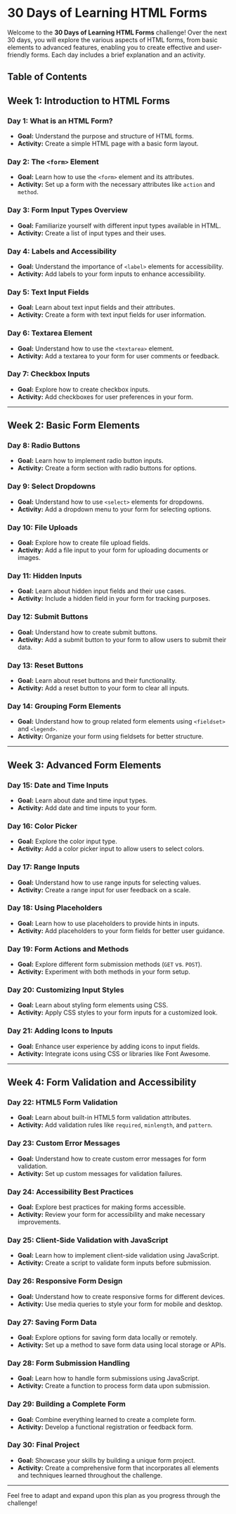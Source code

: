# 30 Days of Learning HTML Forms

Welcome to the **30 Days of Learning HTML Forms** challenge! Over the next 30 days, you will explore the various aspects of HTML forms, from basic elements to advanced features, enabling you to create effective and user-friendly forms. Each day includes a brief explanation and an activity.

## Table of Contents

## Week 1: Introduction to HTML Forms

### Day 1: What is an HTML Form?

- **Goal:** Understand the purpose and structure of HTML forms.
- **Activity:** Create a simple HTML page with a basic form layout.

### Day 2: The `<form>` Element

- **Goal:** Learn how to use the `<form>` element and its attributes.
- **Activity:** Set up a form with the necessary attributes like `action` and `method`.

### Day 3: Form Input Types Overview

- **Goal:** Familiarize yourself with different input types available in HTML.
- **Activity:** Create a list of input types and their uses.

### Day 4: Labels and Accessibility

- **Goal:** Understand the importance of `<label>` elements for accessibility.
- **Activity:** Add labels to your form inputs to enhance accessibility.

### Day 5: Text Input Fields

- **Goal:** Learn about text input fields and their attributes.
- **Activity:** Create a form with text input fields for user information.

### Day 6: Textarea Element

- **Goal:** Understand how to use the `<textarea>` element.
- **Activity:** Add a textarea to your form for user comments or feedback.

### Day 7: Checkbox Inputs

- **Goal:** Explore how to create checkbox inputs.
- **Activity:** Add checkboxes for user preferences in your form.

---

## Week 2: Basic Form Elements

### Day 8: Radio Buttons

- **Goal:** Learn how to implement radio button inputs.
- **Activity:** Create a form section with radio buttons for options.

### Day 9: Select Dropdowns

- **Goal:** Understand how to use `<select>` elements for dropdowns.
- **Activity:** Add a dropdown menu to your form for selecting options.

### Day 10: File Uploads

- **Goal:** Explore how to create file upload fields.
- **Activity:** Add a file input to your form for uploading documents or images.

### Day 11: Hidden Inputs

- **Goal:** Learn about hidden input fields and their use cases.
- **Activity:** Include a hidden field in your form for tracking purposes.

### Day 12: Submit Buttons

- **Goal:** Understand how to create submit buttons.
- **Activity:** Add a submit button to your form to allow users to submit their data.

### Day 13: Reset Buttons

- **Goal:** Learn about reset buttons and their functionality.
- **Activity:** Add a reset button to your form to clear all inputs.

### Day 14: Grouping Form Elements

- **Goal:** Understand how to group related form elements using `<fieldset>` and `<legend>`.
- **Activity:** Organize your form using fieldsets for better structure.

---

## Week 3: Advanced Form Elements

### Day 15: Date and Time Inputs

- **Goal:** Learn about date and time input types.
- **Activity:** Add date and time inputs to your form.

### Day 16: Color Picker

- **Goal:** Explore the color input type.
- **Activity:** Add a color picker input to allow users to select colors.

### Day 17: Range Inputs

- **Goal:** Understand how to use range inputs for selecting values.
- **Activity:** Create a range input for user feedback on a scale.

### Day 18: Using Placeholders

- **Goal:** Learn how to use placeholders to provide hints in inputs.
- **Activity:** Add placeholders to your form fields for better user guidance.

### Day 19: Form Actions and Methods

- **Goal:** Explore different form submission methods (`GET` vs. `POST`).
- **Activity:** Experiment with both methods in your form setup.

### Day 20: Customizing Input Styles

- **Goal:** Learn about styling form elements using CSS.
- **Activity:** Apply CSS styles to your form inputs for a customized look.

### Day 21: Adding Icons to Inputs

- **Goal:** Enhance user experience by adding icons to input fields.
- **Activity:** Integrate icons using CSS or libraries like Font Awesome.

---

## Week 4: Form Validation and Accessibility

### Day 22: HTML5 Form Validation

- **Goal:** Learn about built-in HTML5 form validation attributes.
- **Activity:** Add validation rules like `required`, `minlength`, and `pattern`.

### Day 23: Custom Error Messages

- **Goal:** Understand how to create custom error messages for form validation.
- **Activity:** Set up custom messages for validation failures.

### Day 24: Accessibility Best Practices

- **Goal:** Explore best practices for making forms accessible.
- **Activity:** Review your form for accessibility and make necessary improvements.

### Day 25: Client-Side Validation with JavaScript

- **Goal:** Learn how to implement client-side validation using JavaScript.
- **Activity:** Create a script to validate form inputs before submission.

### Day 26: Responsive Form Design

- **Goal:** Understand how to create responsive forms for different devices.
- **Activity:** Use media queries to style your form for mobile and desktop.

### Day 27: Saving Form Data

- **Goal:** Explore options for saving form data locally or remotely.
- **Activity:** Set up a method to save form data using local storage or APIs.

### Day 28: Form Submission Handling

- **Goal:** Learn how to handle form submissions using JavaScript.
- **Activity:** Create a function to process form data upon submission.

### Day 29: Building a Complete Form

- **Goal:** Combine everything learned to create a complete form.
- **Activity:** Develop a functional registration or feedback form.

### Day 30: Final Project

- **Goal:** Showcase your skills by building a unique form project.
- **Activity:** Create a comprehensive form that incorporates all elements and techniques learned throughout the challenge.

---

Feel free to adapt and expand upon this plan as you progress through the challenge!
